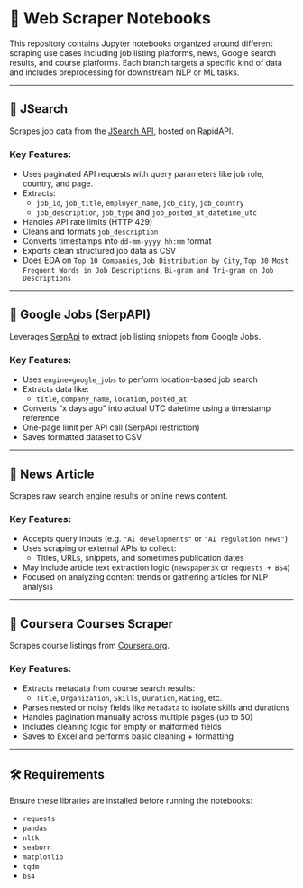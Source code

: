 # 📘 Web Scraper Notebooks

This repository contains Jupyter notebooks organized around different scraping use cases including job listing platforms, news, Google search results, and course platforms. Each branch targets a specific kind of data and includes preprocessing for downstream NLP or ML tasks.

---

## 🔹 JSearch

Scrapes job data from the [JSearch API](https://rapidapi.com/letscrape-6bRBa3QguO5/api/jsearch), hosted on RapidAPI.

### Key Features:
- Uses paginated API requests with query parameters like job role, country, and page.
- Extracts:  
  - `job_id`, `job_title`, `employer_name`, `job_city`, `job_country`  
  - `job_description`, `job_type` and `job_posted_at_datetime_utc`
- Handles API rate limits (HTTP 429)
- Cleans and formats `job_description`
- Converts timestamps into `dd-mm-yyyy hh:mm` format
- Exports clean structured job data as CSV
- Does EDA on `Top 10 Companies`,  `Job Distribution by City`,  `Top 30 Most Frequent Words in Job Descriptions`,
  `Bi-gram and Tri-gram on Job Descriptions`

---

## 🔹 Google Jobs (SerpAPI)

Leverages [SerpApi](https://serpapi.com/) to extract job listing snippets from Google Jobs.

### Key Features:
- Uses `engine=google_jobs` to perform location-based job search
- Extracts data like:
  - `title`, `company_name`, `location`, `posted_at` 
- Converts “x days ago” into actual UTC datetime using a timestamp reference
- One-page limit per API call (SerpApi restriction)
- Saves formatted dataset to CSV

---

## 🔹 News Article

Scrapes raw search engine results or online news content.

### Key Features:
- Accepts query inputs (e.g. `"AI developments"` or `"AI regulation news"`)
- Uses scraping or external APIs to collect:
  - Titles, URLs, snippets, and sometimes publication dates
- May include article text extraction logic (`newspaper3k` or `requests + BS4`)
- Focused on analyzing content trends or gathering articles for NLP analysis

---

## 🔹 Coursera Courses Scraper

Scrapes course listings from [Coursera.org](https://www.coursera.org/).

### Key Features:
- Extracts metadata from course search results:
  - `Title`, `Organization`, `Skills`, `Duration`, `Rating`, etc.
- Parses nested or noisy fields like `Metadata` to isolate skills and durations
- Handles pagination manually across multiple pages (up to 50)
- Includes cleaning logic for empty or malformed fields
- Saves to Excel and performs basic cleaning + formatting

---

## 🛠 Requirements

Ensure these libraries are installed before running the notebooks:

- `requests`
- `pandas`
- `nltk`
- `seaborn`
- `matplotlib`
- `tqdm`
- `bs4`
